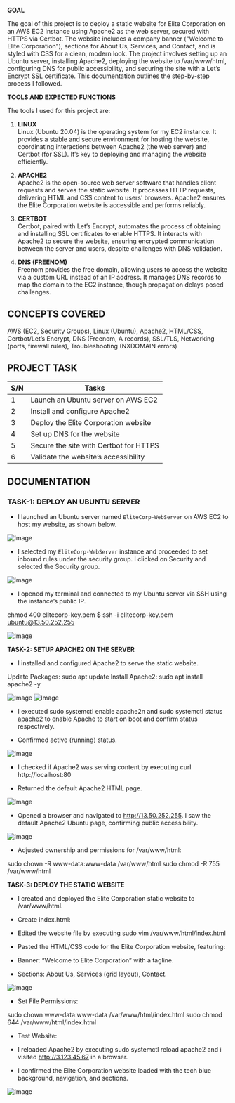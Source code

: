 **GOAL**

The goal of this project is to deploy a static website for Elite Corporation on an AWS EC2 instance using Apache2 as the web server, secured with HTTPS via Certbot. The website includes a company banner ("Welcome to Elite Corporation"), sections for About Us, Services, and Contact, and is styled with CSS for a clean, modern look. The project involves setting up an Ubuntu server, installing Apache2, deploying the website to /var/www/html, configuring DNS for public accessibility, and securing the site with a Let’s Encrypt SSL certificate. This documentation outlines the step-by-step process I followed.

**TOOLS AND EXPECTED FUNCTIONS**


The tools I used for this project are:

1) **LINUX**  
   Linux (Ubuntu 20.04) is the operating system for my EC2 instance. It provides a stable and secure environment for hosting the website, coordinating interactions between Apache2 (the web server) and Certbot (for SSL). It’s key to deploying and managing the website efficiently.

2) **APACHE2**  
   Apache2 is the open-source web server software that handles client requests and serves the static website. It processes HTTP requests, delivering HTML and CSS content to users’ browsers. Apache2 ensures the Elite Corporation website is accessible and performs reliably.

3) **CERTBOT**  
   Certbot, paired with Let’s Encrypt, automates the process of obtaining and installing SSL certificates to enable HTTPS. It interacts with Apache2 to secure the website, ensuring encrypted communication between the server and users, despite challenges with DNS validation.

4) **DNS (FREENOM)**  
   Freenom provides the free domain, allowing users to access the website via a custom URL instead of an IP address. It manages DNS records to map the domain to the EC2 instance, though propagation delays posed challenges.

## CONCEPTS COVERED

AWS (EC2, Security Groups), Linux (Ubuntu), Apache2, HTML/CSS, Certbot/Let’s Encrypt, DNS (Freenom, A records), SSL/TLS, Networking (ports, firewall rules), Troubleshooting (NXDOMAIN errors)

## PROJECT TASK

| S/N | Tasks                                      |
|-----|--------------------------------------------|
| 1   | Launch an Ubuntu server on AWS EC2         |
| 2   | Install and configure Apache2              |
| 3   | Deploy the Elite Corporation website       |
| 4   | Set up DNS for the website             |
| 5   | Secure the site with Certbot for HTTPS     |
| 6   | Validate the website’s accessibility       |

## DOCUMENTATION

### TASK-1: DEPLOY AN UBUNTU SERVER

- I launched an Ubuntu server named `EliteCorp-WebServer` on AWS EC2 to host my website, as shown below.  

![Image](https://github.com/user-attachments/assets/04e53f87-2ea5-48a9-8dce-b7b0b3ffc44f)


- I selected my `EliteCorp-WebServer` instance and proceeded to set inbound rules under the security group. I clicked on Security and selected the Security group.  

  
![Image](https://github.com/user-attachments/assets/dd40973a-1524-4430-90e2-fd22ff605d13)



- I opened my terminal and connected to my Ubuntu server via SSH using the instance’s public IP.

chmod 400 elitecorp-key.pem
$  ssh -i elitecorp-key.pem ubuntu@13.50.252.255


![Image](https://github.com/user-attachments/assets/d587237b-01f0-4a67-a888-e634ed7d17fe)



**TASK-2: SETUP APACHE2 ON THE SERVER**

- I installed and configured Apache2 to serve the static website.

Update Packages: sudo apt update 
Install Apache2: sudo apt install apache2 -y
 
![Image](https://github.com/user-attachments/assets/c3bc5855-6c62-4f70-bb5d-4bcd0488a2d9)
![Image](https://github.com/user-attachments/assets/aa02bb6c-91a6-4a75-be05-872bddbd3335)


- I executed sudo systemctl enable apache2n and sudo systemctl status apache2 to enable Apache to start on boot and confirm status respectively.

- Confirmed active (running) status.

![Image](https://github.com/user-attachments/assets/5ed3a931-9dc5-49d0-bda1-c848861d28cd)



- I checked if Apache2 was serving content by executing curl http://localhost:80

- Returned the default Apache2 HTML page.

![Image](https://github.com/user-attachments/assets/4b73b5b1-ec61-4906-9a59-7e362a2900cb)



- Opened a browser and navigated to http://13.50.252.255. I saw the default Apache2 Ubuntu page, confirming public accessibility.

![Image](https://github.com/user-attachments/assets/fec757eb-0d85-4e7f-a816-46579f6fdf79)


- Adjusted ownership and permissions for /var/www/html: 

sudo chown -R www-data:www-data /var/www/html
sudo chmod -R 755 /var/www/html


**TASK-3: DEPLOY THE STATIC WEBSITE**

- I created and deployed the Elite Corporation static website to /var/www/html.

- Create index.html:

- Edited the website file by executing sudo vim /var/www/html/index.html

- Pasted the HTML/CSS code for the Elite Corporation website, featuring:

- Banner: “Welcome to Elite Corporation” with a tagline.

- Sections: About Us, Services (grid layout), Contact.

![Image](https://github.com/user-attachments/assets/3208e3d9-baea-4208-9ee8-10bd5d5c6acc)



- Set File Permissions:

sudo chown www-data:www-data /var/www/html/index.html
sudo chmod 644 /var/www/html/index.html

- Test Website:

- I reloaded Apache2 by executing sudo systemctl reload apache2 and i visited http://3.123.45.67 in a browser.

- I confirmed the Elite Corporation website loaded with the tech blue background, navigation, and sections.

![Image](https://github.com/user-attachments/assets/9b1cbf81-9047-4e07-9e95-9596b035488a)



